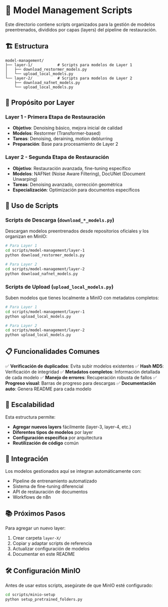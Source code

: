 # 📁 Model Management Scripts

Este directorio contiene scripts organizados para la gestión de modelos preentrenados, divididos por capas (layers) del pipeline de restauración.

## 🏗️ Estructura

```
model-management/
├── layer-1/           # Scripts para modelos de Layer 1
│   ├── download_restormer_models.py
│   └── upload_local_models.py
└── layer-2/           # Scripts para modelos de Layer 2
    ├── download_nafnet_models.py
    └── upload_local_models.py
```

## 🎯 Propósito por Layer

### Layer 1 - Primera Etapa de Restauración
- **Objetivo**: Denoising básico, mejora inicial de calidad
- **Modelos**: Restormer (Transformer-based)
- **Tareas**: Denoising, deraining, motion deblurring
- **Preparación**: Base para procesamiento de Layer 2

### Layer 2 - Segunda Etapa de Restauración
- **Objetivo**: Restauración avanzada, fine-tuning específico
- **Modelos**: NAFNet (Noise Aware Filtering), DocUNet (Document Unwarping)
- **Tareas**: Denoising avanzado, corrección geométrica
- **Especialización**: Optimización para documentos específicos

## 🔧 Uso de Scripts

### Scripts de Descarga (`download_*_models.py`)
Descargan modelos preentrenados desde repositorios oficiales y los organizan en MinIO:

```bash
# Para Layer 1
cd scripts/model-management/layer-1
python download_restormer_models.py

# Para Layer 2
cd scripts/model-management/layer-2
python download_nafnet_models.py
```

### Scripts de Upload (`upload_local_models.py`)
Suben modelos que tienes localmente a MinIO con metadatos completos:

```bash
# Para Layer 1
cd scripts/model-management/layer-1
python upload_local_models.py

# Para Layer 2
cd scripts/model-management/layer-2
python upload_local_models.py
```

## 📋 Funcionalidades Comunes

✅ **Verificación de duplicados**: Evita subir modelos existentes
✅ **Hash MD5**: Verificación de integridad
✅ **Metadatos completos**: Información detallada de cada modelo
✅ **Manejo de errores**: Recuperación robusta de fallos
✅ **Progreso visual**: Barras de progreso para descargas
✅ **Documentación auto**: Genera README para cada modelo

## 🌟 Escalabilidad

Esta estructura permite:
- **Agregar nuevos layers** fácilmente (layer-3, layer-4, etc.)
- **Diferentes tipos de modelos** por layer
- **Configuración específica** por arquitectura
- **Reutilización de código** común

## 🔗 Integración

Los modelos gestionados aquí se integran automáticamente con:
- Pipeline de entrenamiento automatizado
- Sistema de fine-tuning diferencial
- API de restauración de documentos
- Workflows de n8n

## 📚 Próximos Pasos

Para agregar un nuevo layer:
1. Crear carpeta `layer-X/`
2. Copiar y adaptar scripts de referencia
3. Actualizar configuración de modelos
4. Documentar en este README

## 🛠️ Configuración MinIO

Antes de usar estos scripts, asegúrate de que MinIO esté configurado:
```bash
cd scripts/minio-setup
python setup_pretrained_folders.py
```
